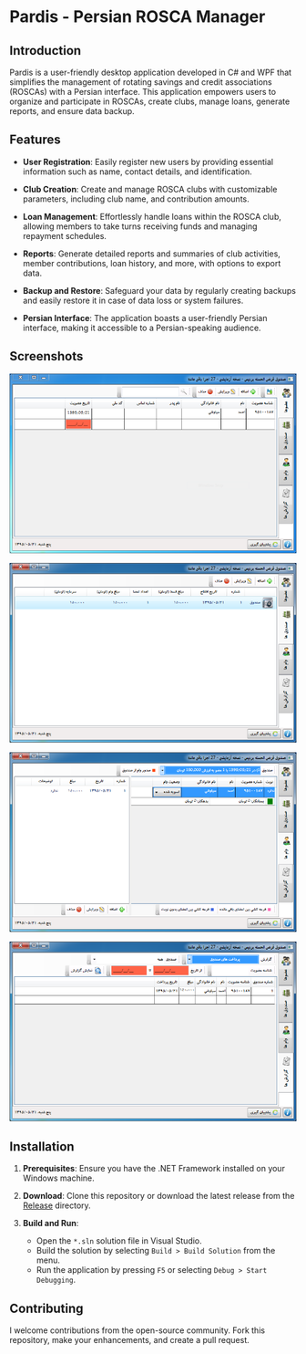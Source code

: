 # Pardis - Persian ROSCA Manager

## Introduction

Pardis is a user-friendly desktop application developed in C# and WPF that simplifies the management of rotating savings and credit associations (ROSCAs) with a Persian interface. This application empowers users to organize and participate in ROSCAs, create clubs, manage loans, generate reports, and ensure data backup.

## Features

- **User Registration**: Easily register new users by providing essential information such as name, contact details, and identification.

- **Club Creation**: Create and manage ROSCA clubs with customizable parameters, including club name, and contribution amounts.

- **Loan Management**: Effortlessly handle loans within the ROSCA club, allowing members to take turns receiving funds and managing repayment schedules.

- **Reports**: Generate detailed reports and summaries of club activities, member contributions, loan history, and more, with options to export data.

- **Backup and Restore**: Safeguard your data by regularly creating backups and easily restore it in case of data loss or system failures.

- **Persian Interface**: The application boasts a user-friendly Persian interface, making it accessible to a Persian-speaking audience.

## Screenshots

![Screenshot 1](/Screenshots/1.PNG)

![Screenshot 2](/Screenshots/2.PNG)

![Screenshot 3](/Screenshots/3.PNG)

![Screenshot 4](/Screenshots/4.PNG)

## Installation

1. **Prerequisites**: Ensure you have the .NET Framework installed on your Windows machine.

2. **Download**: Clone this repository or download the latest release from the [Release](https://github.com/ahmad-siavashi/Pardis-Monetary-Fund/tree/master/Release) directory.

3. **Build and Run**:
   - Open the `*.sln` solution file in Visual Studio.
   - Build the solution by selecting `Build > Build Solution` from the menu.
   - Run the application by pressing `F5` or selecting `Debug > Start Debugging`.


## Contributing

I welcome contributions from the open-source community. Fork this repository, make your enhancements, and create a pull request.